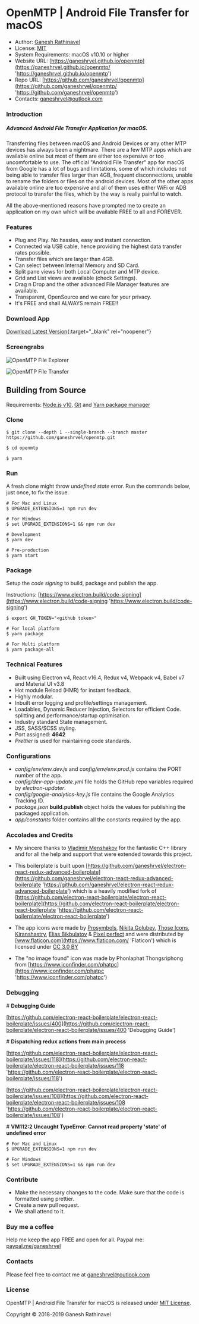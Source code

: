 # OpenMTP | Android File Transfer for macOS

- Author: [Ganesh Rathinavel](https://www.linkedin.com/in/ganeshrvel 'Ganesh Rathinavel')
- License: [MIT](https://github.com/ganeshrvel/openmtp/blob/master/LICENSE 'MIT')
- System Requirements: macOS v10.10 or higher
- Website URL: [https://ganeshrvel.github.io/openmtp](https://ganeshrvel.github.io/openmtp/ 'https://ganeshrvel.github.io/openmtp')
- Repo URL: [https://github.com/ganeshrvel/openmtp](https://github.com/ganeshrvel/openmtp/ 'https://github.com/ganeshrvel/openmtp')
- Contacts: ganeshrvel@outlook.com

### Introduction

##### Advanced Android File Transfer Application for macOS.

Transferring files between macOS and Android Devices or any other MTP devices has always been a nightmare. There are a few MTP apps which are available online but most of them are either too expensive or too uncomfortable to use. The official "Android File Transfer" app for macOS from Google has a lot of bugs and limitations, some of which includes not being able to transfer files larger than 4GB, frequent disconnections, unable to rename the folders or files on the android devices. Most of the other apps available online are too expensive and all of them uses either WiFi or ADB protocol to transfer the files, which by the way is really painful to watch.

All the above-mentioned reasons have prompted me to create an application on my own which will be available FREE to all and FOREVER.

### Features

- Plug and Play. No hassles, easy and instant connection.
- Connected via USB cable, hence providing the highest data transfer rates possible.
- Transfer files which are larger than 4GB.
- Can select between Internal Memory and SD Card.
- Split pane views for both Local Computer and MTP device.
- Grid and List views are available (check Settings).
- Drag n Drop and the other advanced File Manager features are available.
- Transparent, OpenSource and we care for your privacy.
- It's FREE and shall ALWAYS remain FREE!!

### Download App

[Download Latest Version](https://ganeshrvel.github.io/openmtp/?downloadApp=github&release=stable 'GitHub Releases'){:target="_blank" rel="noopener"}

### Screengrabs

![OpenMTP File Explorer](https://github.com/ganeshrvel/openmtp/raw/master/blobs/images/file-explorer.jpg 'OpenMTP File Explorer')

![OpenMTP File Transfer](https://github.com/ganeshrvel/openmtp/raw/master/blobs/images/file-transfer.jpg 'OpenMTP File Transfer')

## Building from Source

Requirements: [Node.js v10](https://nodejs.org/en/download/ 'Install Node.js v10'), [Git](https://git-scm.com/book/en/v2/Getting-Started-Installing-Git 'Install Git') and [Yarn package manager](https://yarnpkg.com/lang/en/docs/install/ 'Install Yarn package manager')

### Clone

```shell
$ git clone --depth 1 --single-branch --branch master https://github.com/ganeshrvel/openmtp.git

$ cd openmtp
```

```shell
$ yarn
```

### Run

A fresh clone might throw _undefined state_ error. Run the commands below, just once, to fix the issue.

```shell
# For Mac and Linux
$ UPGRADE_EXTENSIONS=1 npm run dev

# For Windows
$ set UPGRADE_EXTENSIONS=1 && npm run dev
```

```shell
# Development
$ yarn dev

# Pre-production
$ yarn start

```

### Package

Setup the _code signing_ to build, package and publish the app.

Instructions: [https://www.electron.build/code-signing](https://www.electron.build/code-signing 'https://www.electron.build/code-signing')

```shell
$ export GH_TOKEN="<github token>"
```

```shell
# For local platform
$ yarn package

# For Multi platform
$ yarn package-all
```

### Technical Features

- Built using Electron v4, React v16.4, Redux v4, Webpack v4, Babel v7 and Material UI v3.8
- Hot module Reload (HMR) for instant feedback.
- Highly modular.
- Inbuilt error logging and profile/settings management.
- Loadables, Dynamic Reducer Injection, Selectors for efficient Code. splitting and performance/startup optimisation.
- Industry standard State management.
- JSS, SASS/SCSS styling.
- Port assigned: **4642**
- _Prettier_ is used for maintaining code standards.

### Configurations

- _config/env/env.dev.js_ and _config/env/env.prod.js_ contains the PORT number of the app.
- _config/dev-app-update.yml_ file holds the GitHub repo variables required by _electron-updater_.
- _config/google-analytics-key.js_ file contains the Google Analytics Tracking ID.
- _package.json_ **build.publish** object holds the values for publishing the packaged application.
- _app/constants_ folder contains all the constants required by the app.

### Accolades and Credits

- My sincere thanks to [Vladimir Menshakov](https://github.com/whoozle 'Vladimir Menshakov') for the fantastic C++ library and for all the help and support that were extended towards this project.

- This boilerplate is built upon [https://github.com/ganeshrvel/electron-react-redux-advanced-boilerplate](https://github.com/ganeshrvel/electron-react-redux-advanced-boilerplate 'https://github.com/ganeshrvel/electron-react-redux-advanced-boilerplate') which is a heavily modified fork of [https://github.com/electron-react-boilerplate/electron-react-boilerplate](https://github.com/electron-react-boilerplate/electron-react-boilerplate 'https://github.com/electron-react-boilerplate/electron-react-boilerplate')

* The app icons were made by [Prosymbols](https://www.flaticon.com/authors/prosymbols 'Prosymbols'), [Nikita Golubev](https://www.flaticon.com/authors/nikita-golubev 'Nikita Golubev'), [Those Icons](https://www.flaticon.com/authors/those-icons 'Those Icons'), [Kiranshastry](https://www.flaticon.com/authors/kiranshastry 'Kiranshastry'), [Elias Bikbulatov](https://www.flaticon.com/authors/elias-bikbulatov 'Elias Bikbulatov') & [Pixel perfect](https://www.flaticon.com/authors/pixel-perfect 'Pixel perfect') and were distributed by [www.flaticon.com](https://www.flaticon.com/ 'Flaticon') which is licensed under [CC 3.0 BY](http://creativecommons.org/licenses/by/3.0/ 'Creative Commons BY 3.0')

* The "no image found" icon was made by Phonlaphat Thongsriphong from [https://www.iconfinder.com/phatpc](https://www.iconfinder.com/phatpc 'https://www.iconfinder.com/phatpc')

### Debugging

\# **Debugging Guide**

[https://github.com/electron-react-boilerplate/electron-react-boilerplate/issues/400](https://github.com/electron-react-boilerplate/electron-react-boilerplate/issues/400 'Debugging Guide')

\# **Dispatching redux actions from main process**

[https://github.com/electron-react-boilerplate/electron-react-boilerplate/issues/118](https://github.com/electron-react-boilerplate/electron-react-boilerplate/issues/118 'https://github.com/electron-react-boilerplate/electron-react-boilerplate/issues/118')

[https://github.com/electron-react-boilerplate/electron-react-boilerplate/issues/108](https://github.com/electron-react-boilerplate/electron-react-boilerplate/issues/108 'https://github.com/electron-react-boilerplate/electron-react-boilerplate/issues/108')

\# **VM112:2 Uncaught TypeError: Cannot read property 'state' of undefined error**

```shell
# For Mac and Linux
$ UPGRADE_EXTENSIONS=1 npm run dev

# For Windows
$ set UPGRADE_EXTENSIONS=1 && npm run dev
```

### Contribute

- Make the necessary changes to the code. Make sure that the code is formatted using prettier.
- Create a new pull request.
- We shall attend to it.

### Buy me a coffee

Help me keep the app FREE and open for all.
Paypal me: [paypal.me/ganeshrvel](https://paypal.me/ganeshrvel 'paypal.me/ganeshrvel')

### Contacts

Please feel free to contact me at ganeshrvel@outlook.com

### License

OpenMTP | Android File Transfer for macOS is released under [MIT License](https://github.com/ganeshrvel/openmtp/blob/master/LICENSE 'MIT License').

Copyright © 2018-2019 Ganesh Rathinavel
